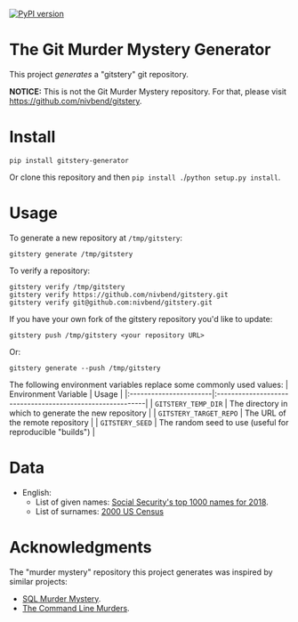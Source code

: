 [![PyPI version](https://badge.fury.io/py/gitstery.svg)](https://badge.fury.io/py/gitstery)

# The Git Murder Mystery Generator
This project _generates_ a "gitstery" git repository.

**NOTICE:** This is not the Git Murder Mystery repository. For that, please visit
https://github.com/nivbend/gitstery.

# Install
```
pip install gitstery-generator
```
Or clone this repository and then `pip install .`/`python setup.py install`.

# Usage
To generate a new repository at `/tmp/gitstery`:
```
gitstery generate /tmp/gitstery
```

To verify a repository:
```
gitstery verify /tmp/gitstery
gitstery verify https://github.com/nivbend/gitstery.git
gitstery verify git@github.com:nivbend/gitstery.git
```

If you have your own fork of the gitstery repository you'd like to update:
```
gitstery push /tmp/gitstery <your repository URL>
```
Or:
```
gitstery generate --push /tmp/gitstery
```

The following environment variables replace some commonly used values:
| Environment Variable   | Usage                                                     |
|:-----------------------|:----------------------------------------------------------|
| `GITSTERY_TEMP_DIR`    | The directory in which to generate the new repository     |
| `GITSTERY_TARGET_REPO` | The URL of the remote repository                          |
| `GITSTERY_SEED`        | The random seed to use (useful for reproducible "builds") |

# Data
* English:
  * List of given names: [Social Security's top 1000 names for 2018](https://www.ssa.gov/OACT/babynames/).
  * List of surnames: [2000 US Census](https://www.census.gov/topics/population/genealogy/data/2000_surnames.html)

# Acknowledgments
The "murder mystery" repository this project generates was inspired by similar projects:
* [SQL Murder Mystery](https://mystery.knightlab.com/).
* [The Command Line Murders](https://github.com/veltman/clmystery).
